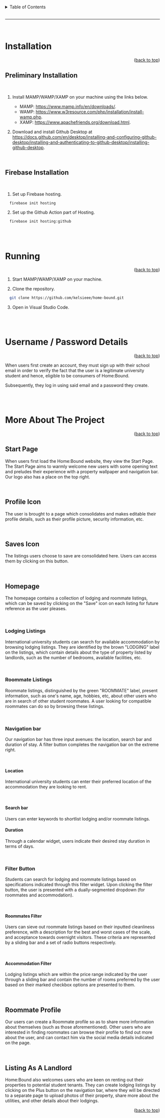 <a id="readme-top"></a>

<br>

<!-- table of contents -->
<details>
  <summary>Table of Contents</summary>
  <ol>
    <li><a href="#installation">How do I install Home:Bound?</a></li>
    <li><a href="#running">How do I run Home:Bound?</a></li>
    <li><a href="#username-password">Username / Password Details</a></li>
    <li><a href="#more-about-the-project">More About The Project</a></li>
  </ol>
</details>

<br>

<hr>

<br>

<a id="installation"></a>

# Installation

<p align="right">(<a href="#readme-top">back to top</a>)</p>

## Preliminary Installation

<br>

1. Install MAMP/WAMP/XAMP on your machine using the links below.
    * MAMP: https://www.mamp.info/en/downloads/.
    * WAMP: https://www.w3resource.com/php/installation/install-wamp.php. 
    * XAMP: https://www.apachefriends.org/download.html.  

2. Download and install Github Desktop at https://docs.github.com/en/desktop/installing-and-configuring-github-desktop/installing-and-authenticating-to-github-desktop/installing-github-desktop.

<br>

## Firebase Installation

<br>

1. Set up Firebase hosting.
  ```sh
    firebase init hosting 
  ``` 
2. Set up the Github Action part of Hosting.
  ```sh
    firebase init hosting:github
  ``` 

<br><br>

<a id="running"></a>

# Running

<p align="right">(<a href="#readme-top">back to top</a>)</p>

1. Start MAMP/WAMP/XAMP on your machine.

2. Clone the repository.
  ```sh
    git clone https://github.com/kelsieee/home-bound.git
  ```

3. Open in Visual Studio Code. 

<br><br>

<a id="username-password"></a>

# Username / Password Details 

<p align="right">(<a href="#readme-top">back to top</a>)</p>

When users first create an account, they must sign up with their school email in order to verify the fact that the 
user is a legitimate university student and hence, eligible to be consumers of Home:Bound. 

Subsequently, they log in using said email and a password they create.

<br><br>

<a id="more-about-the-project"></a>

# More About The Project

<p align="right">(<a href="#readme-top">back to top</a>)</p>

## Start Page 

When users first load the Home:Bound website, they view the Start Page. The Start Page aims to warmly welcome
new users with some opening text and preludes their experience with a property wallpaper and navigation bar. 
Our logo also has a place on the top right. 

<br>

## Profile Icon 

The user is brought to a page which consolidates and makes editable their profile details, such as their profile
picture, security information, etc. 

<br>

## Saves Icon 

The listings users choose to save are consolidated here. Users can access them by clicking on this button. 

<br>

## Homepage

The homepage contains a collection of lodging and roommate listings, which can be saved by clicking on the 
"Save" icon on each listing for future reference as the user pleases. 

<br>

### Lodging Listings

International university students can search for available accommodation by browsing lodging listings. 
They are identified by the brown "LODGING" label on the listings, which contain details about the type
of property listed by landlords, such as the number of bedrooms, available facilities, etc.

<br>

### Roommate Listings

Roommate listings, distinguished by the green "ROOMMATE" label, present information, such as one's name,
age, hobbies, etc, about other users who are in search of other student roommates. A user looking for
compatible roommates can do so by browsing these listings.

<br>

### Navigation bar

Our navigation bar has three input avenues: the location, search bar and duration of stay. A filter button 
completes the navigation bar on the extreme right.

<br>

#### Location 

International university students can enter their preferred location of the accommodation they are
looking to rent. 

<br>

#### Search bar 

Users can enter keywords to shortlist lodging and/or roommate listings.


#### Duration

Through a calendar widget, users indicate their desired stay duration in terms of days.

<br>

### Filter Button 

Students can search for lodging and roommate listings based on specifications indicated through this 
filter widget. Upon clicking the filter button, the user is presented with a dually-segmented dropdown 
(for roommates and accommodation). 

<br>

#### Roommates Filter

Users can sieve out roommate listings based on their inputted cleanliness preference, with a description
for the best and worst cases of the scale, and acceptance towards overnight visitors. These criteria are
represented by a sliding bar and a set of radio buttons respectively. 

<br>

#### Accommodation Filter

Lodging listings which are within the price range indicated by the user through a sliding bar and contain
the number of rooms preferred by the user based on their marked checkbox options are presented to them.

<br>

## Roommate Profile

Our users can create a Roommate profile so as to share more information about themselves (such as those 
aforementioned). Other users who are interested in finding roommates can browse their profile to find 
out more about the user, and can contact him via the social media details indicated on the page.

<br>

## Listing As A Landlord

Home:Bound also welcomes users who are keen on renting out their properties to potential student tenants. 
They can create lodging listings by clicking on the Plus button on the navigation bar, where they will 
    be directed to a separate page to upload photos of their property, share more about the utilities, and 
    other details about their lodgings. 

<p align="right">(<a href="#readme-top">back to top</a>)</p>